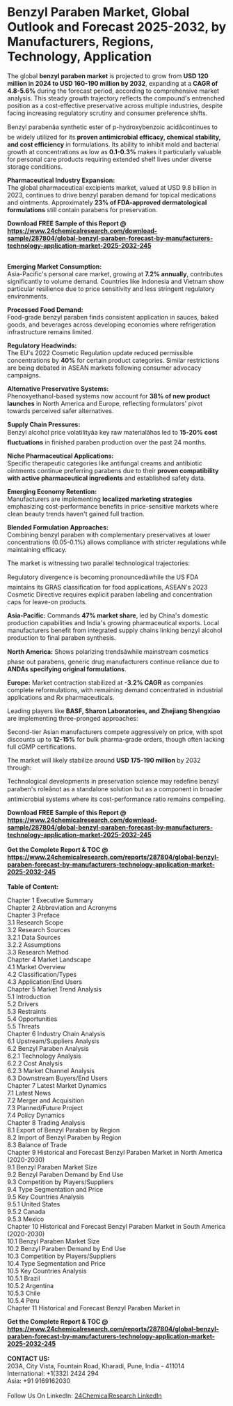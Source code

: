 <h1>Benzyl Paraben Market, Global Outlook and Forecast 2025-2032, by Manufacturers, Regions, Technology, Application</h1><p>The global <strong>benzyl paraben market</strong> is projected to grow from <strong>USD 120 million in 2024 to USD 160-190 million by 2032</strong>, expanding at a <strong>CAGR of 4.8-5.6%</strong> during the forecast period, according to comprehensive market analysis. This steady growth trajectory reflects the compound's entrenched position as a cost-effective preservative across multiple industries, despite facing increasing regulatory scrutiny and consumer preference shifts.</p><p>Benzyl parabenâa synthetic ester of p-hydroxybenzoic acidâcontinues to be widely utilized for its <strong>proven antimicrobial efficacy, chemical stability, and cost efficiency</strong> in formulations. Its ability to inhibit mold and bacterial growth at concentrations as low as <strong>0.1-0.3%</strong> makes it particularly valuable for personal care products requiring extended shelf lives under diverse storage conditions.</p><p><strong>Pharmaceutical Industry Expansion:</strong><br> 
    The global pharmaceutical excipients market, valued at USD 9.8 billion in 2023, continues to drive benzyl paraben demand for topical medications and ointments. Approximately <strong>23% of FDA-approved dermatological formulations</strong> still contain parabens for preservation.</p><div><b>Download FREE Sample of this Report @ 
            <a href="https://www.24chemicalresearch.com/download-sample/287804/global-benzyl-paraben-forecast-by-manufacturers-technology-application-market-2025-2032-245">
            https://www.24chemicalresearch.com/download-sample/287804/global-benzyl-paraben-forecast-by-manufacturers-technology-application-market-2025-2032-245</a></b></div><br><p><strong>Emerging Market Consumption:</strong><br>
    Asia-Pacific's personal care market, growing at <strong>7.2% annually</strong>, contributes significantly to volume demand. Countries like Indonesia and Vietnam show particular resilience due to price sensitivity and less stringent regulatory environments.</p><p><strong>Processed Food Demand:</strong><br>
    Food-grade benzyl paraben finds consistent application in sauces, baked goods, and beverages across developing economies where refrigeration infrastructure remains limited.</p><p><strong>Regulatory Headwinds:</strong><br>
    The EU's 2022 Cosmetic Regulation update reduced permissible concentrations by <strong>40%</strong> for certain product categories. Similar restrictions are being debated in ASEAN markets following consumer advocacy campaigns.</p><p><strong>Alternative Preservative Systems:</strong><br>
    Phenoxyethanol-based systems now account for <strong>38% of new product launches</strong> in North America and Europe, reflecting formulators' pivot towards perceived safer alternatives.</p><p><strong>Supply Chain Pressures:</strong><br>
    Benzyl alcohol price volatilityâa key raw materialâhas led to <strong>15-20% cost fluctuations</strong> in finished paraben production over the past 24 months.</p><p><strong>Niche Pharmaceutical Applications:</strong><br>
    Specific therapeutic categories like antifungal creams and antibiotic ointments continue preferring parabens due to their <strong>proven compatibility with active pharmaceutical ingredients</strong> and established safety data.</p><p><strong>Emerging Economy Retention:</strong><br>
    Manufacturers are implementing <strong>localized marketing strategies</strong> emphasizing cost-performance benefits in price-sensitive markets where clean beauty trends haven't gained full traction.</p><p><strong>Blended Formulation Approaches:</strong><br>
    Combining benzyl paraben with complementary preservatives at lower concentrations (0.05-0.1%) allows compliance with stricter regulations while maintaining efficacy.</p><p>The market is witnessing two parallel technological trajectories:</p><p>Regulatory divergence is becoming pronouncedâwhile the US FDA maintains its GRAS classification for food applications, ASEAN's 2023 Cosmetic Directive requires explicit paraben labeling and concentration caps for leave-on products.</p><p><strong>Asia-Pacific:</strong> Commands <strong>47% market share</strong>, led by China's domestic production capabilities and India's growing pharmaceutical exports. Local manufacturers benefit from integrated supply chains linking benzyl alcohol production to final paraben synthesis.</p><p><strong>North America:</strong> Shows polarizing trendsâwhile mainstream cosmetics phase out parabens, generic drug manufacturers continue reliance due to <strong>ANDAs specifying original formulations</strong>.</p><p><strong>Europe:</strong> Market contraction stabilized at <strong>-3.2% CAGR</strong> as companies complete reformulations, with remaining demand concentrated in industrial applications and Rx pharmaceuticals.</p><p>Leading players like <strong>BASF, Sharon Laboratories, and Zhejiang Shengxiao</strong> are implementing three-pronged approaches:</p><p>Second-tier Asian manufacturers compete aggressively on price, with spot discounts up to <strong>12-15%</strong> for bulk pharma-grade orders, though often lacking full cGMP certifications.</p><p>The market will likely stabilize around <strong>USD 175-190 million</strong> by 2032 through:</p><p>Technological developments in preservation science may redefine benzyl paraben's roleânot as a standalone solution but as a component in broader antimicrobial systems where its cost-performance ratio remains compelling.</p><div><b>Download FREE Sample of this Report @ 
            <a href="https://www.24chemicalresearch.com/download-sample/287804/global-benzyl-paraben-forecast-by-manufacturers-technology-application-market-2025-2032-245">
            https://www.24chemicalresearch.com/download-sample/287804/global-benzyl-paraben-forecast-by-manufacturers-technology-application-market-2025-2032-245</a></b></div><br><div><b>Get the Complete Report & TOC @ 
            <a href="https://www.24chemicalresearch.com/reports/287804/global-benzyl-paraben-forecast-by-manufacturers-technology-application-market-2025-2032-245">
            https://www.24chemicalresearch.com/reports/287804/global-benzyl-paraben-forecast-by-manufacturers-technology-application-market-2025-2032-245</a></b></div><br>
            <b>Table of Content:</b><p>Chapter 1 Executive Summary<br />
Chapter 2 Abbreviation and Acronyms<br />
Chapter 3 Preface<br />
3.1 Research Scope<br />
3.2 Research Sources<br />
3.2.1 Data Sources<br />
3.2.2 Assumptions<br />
3.3 Research Method<br />
Chapter 4 Market Landscape<br />
4.1 Market Overview<br />
4.2 Classification/Types<br />
4.3 Application/End Users<br />
Chapter 5 Market Trend Analysis<br />
5.1 Introduction<br />
5.2 Drivers<br />
5.3 Restraints<br />
5.4 Opportunities<br />
5.5 Threats<br />
Chapter 6 Industry Chain Analysis<br />
6.1 Upstream/Suppliers Analysis<br />
6.2 Benzyl Paraben Analysis<br />
6.2.1 Technology Analysis<br />
6.2.2 Cost Analysis<br />
6.2.3 Market Channel Analysis<br />
6.3 Downstream Buyers/End Users<br />
Chapter 7 Latest Market Dynamics<br />
7.1 Latest News<br />
7.2 Merger and Acquisition<br />
7.3 Planned/Future Project<br />
7.4 Policy Dynamics<br />
Chapter 8 Trading Analysis<br />
8.1 Export of Benzyl Paraben by Region<br />
8.2 Import of Benzyl Paraben by Region<br />
8.3 Balance of Trade<br />
Chapter 9 Historical and Forecast Benzyl Paraben Market in North America (2020-2030)<br />
9.1 Benzyl Paraben Market Size<br />
9.2 Benzyl Paraben Demand by End Use<br />
9.3 Competition by Players/Suppliers<br />
9.4 Type Segmentation and Price<br />
9.5 Key Countries Analysis<br />
9.5.1 United States<br />
9.5.2 Canada<br />
9.5.3 Mexico<br />
Chapter 10 Historical and Forecast Benzyl Paraben Market in South America (2020-2030)<br />
10.1 Benzyl Paraben Market Size<br />
10.2 Benzyl Paraben Demand by End Use<br />
10.3 Competition by Players/Suppliers<br />
10.4 Type Segmentation and Price<br />
10.5 Key Countries Analysis<br />
10.5.1 Brazil<br />
10.5.2 Argentina<br />
10.5.3 Chile<br />
10.5.4 Peru<br />
Chapter 11 Historical and Forecast Benzyl Paraben Market in </p><div><b>Get the Complete Report & TOC @ 
            <a href="https://www.24chemicalresearch.com/reports/287804/global-benzyl-paraben-forecast-by-manufacturers-technology-application-market-2025-2032-245">
            https://www.24chemicalresearch.com/reports/287804/global-benzyl-paraben-forecast-by-manufacturers-technology-application-market-2025-2032-245</a></b></div><br><b>CONTACT US:</b><br>
            203A, City Vista, Fountain Road, Kharadi, Pune, India - 411014<br>
            International: +1(332) 2424 294<br>
            Asia: +91 9169162030 <br><br>
            Follow Us On LinkedIn: <a href="https://www.linkedin.com/company/24chemicalresearch/">24ChemicalResearch LinkedIn</a>